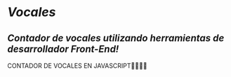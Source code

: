 # **_Vocales_**

## **_Contador de vocales utilizando herramientas de desarrollador Front-End!_**

CONTADOR DE VOCALES EN JAVASCRIPT👨‍💻🎲💥
